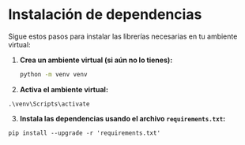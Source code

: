 # Instalación de dependencias

Sigue estos pasos para instalar las librerías necesarias en tu ambiente virtual:

1. **Crea un ambiente virtual (si aún no lo tienes):**

   ```bash
   python -m venv venv

2. **Activa el ambiente virtual:**


```.\venv\Scripts\activate```

3. **Instala las dependencias usando el archivo ``requirements.txt``:**


```pip install --upgrade -r 'requirements.txt'```
